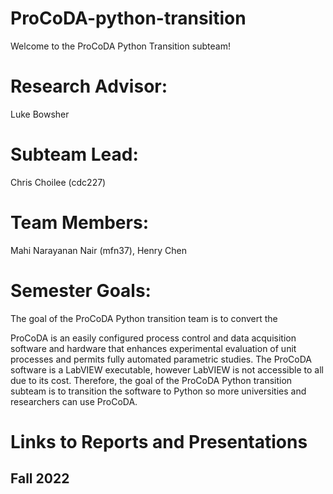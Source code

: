 # ProCoDA-python-transition

Welcome to the ProCoDA Python Transition subteam!

# Research Advisor: 

Luke Bowsher

# Subteam Lead:

Chris Choilee (cdc227)

# Team Members:

Mahi Narayanan Nair (mfn37), Henry Chen

# Semester Goals:

The goal of the ProCoDA Python transition team is to convert the 

ProCoDA is an easily configured process control and data acquisition software and hardware that enhances experimental evaluation of unit processes and permits fully automated parametric studies. The ProCoDA software is a LabVIEW executable, however LabVIEW is not accessible to all due to its cost. Therefore, the goal of the ProCoDA Python transition subteam is to transition the software to Python so more universities and researchers can use ProCoDA.

# Links to Reports and Presentations

## Fall 2022
